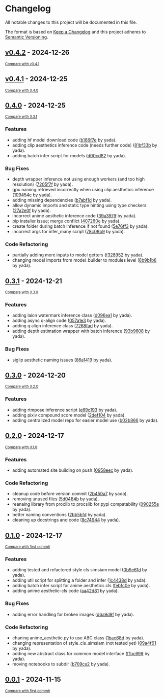 # Changelog

All notable changes to this project will be documented in this file.

The format is based on [Keep a Changelog](http://keepachangelog.com/en/1.0.0/)
and this project adheres to [Semantic Versioning](http://semver.org/spec/v2.0.0.html).

<!-- insertion marker -->
## [v0.4.2](https://github.com/arot-devs/proclib/releases/tag/v0.4.2) - 2024-12-26

<small>[Compare with v0.4.1](https://github.com/arot-devs/proclib/compare/v0.4.1...v0.4.2)</small>

## [v0.4.1](https://github.com/arot-devs/proclib/releases/tag/v0.4.1) - 2024-12-25

<small>[Compare with 0.4.0](https://github.com/arot-devs/proclib/compare/0.4.0...v0.4.1)</small>

## [0.4.0](https://github.com/arot-devs/proclib/releases/tag/0.4.0) - 2024-12-25

<small>[Compare with 0.3.1](https://github.com/arot-devs/proclib/compare/0.3.1...0.4.0)</small>

### Features

- adding hf model download code ([b166f7e](https://github.com/arot-devs/proclib/commit/b166f7e20b0ad1530ec2c5c43e17a1d6782cf76d) by yada).
- adding clip aesthetics inference code (needs further code) ([81bf33b](https://github.com/arot-devs/proclib/commit/81bf33b23dc132921fdfaa5f722c70e33708d5b9) by yada).
- adding batch infer script for models ([d00cd82](https://github.com/arot-devs/proclib/commit/d00cd82b38a1b47309a9b188772dccb83d71ad03) by yada).

### Bug Fixes

- depth wrapper inference not using enough workers (and too high resolution) ([7205f7f](https://github.com/arot-devs/proclib/commit/7205f7f0f37107246240f05d111484bc00f45116) by yada).
- gpu naming retrieved incorrectly when using clip aesthetics inference ([109454c](https://github.com/arot-devs/proclib/commit/109454cc1debc8c2e72748ce7e06b91036b526c4) by yada).
- adding missing dependencies ([b7abf1d](https://github.com/arot-devs/proclib/commit/b7abf1d8aafa4cc15a60ac696171e5f975cdda34) by yada).
- allow dynamic imports and static type hinting using type checkers ([27a2e0f](https://github.com/arot-devs/proclib/commit/27a2e0f719026d1307954a8b0bff0a8884c29678) by yada).
- incorrect anime aesthetic inference code ([39a3979](https://github.com/arot-devs/proclib/commit/39a3979ef3542a71fdb3eb69940905449da336e7) by yada).
- pip installer issue; merge conflict ([407260e](https://github.com/arot-devs/proclib/commit/407260e22a49aeeb6c8d2bd122e055631ca21789) by yada).
- create folder during batch inference if not found ([5e76ff3](https://github.com/arot-devs/proclib/commit/5e76ff3e1bc01db0ef0831b8d88ea2cff9e5e436) by yada).
- incorrect args for infer_many script ([78c08b9](https://github.com/arot-devs/proclib/commit/78c08b986342462a2ca8ac121cfcc9123aa64d2a) by yada).

### Code Refactoring

- partially adding more inputs to model getters ([f328952](https://github.com/arot-devs/proclib/commit/f32895289b0c2d4cbf24810a57f5d6e1558b717b) by yada).
- changing model imports from model_builder to modules level ([8b9b1b8](https://github.com/arot-devs/proclib/commit/8b9b1b82948ebae31e25b7ad8f50f738ebceab63) by yada).

## [0.3.1](https://github.com/arot-devs/proclib/releases/tag/0.4.0) - 2024-12-21

<small>[Compare with 0.3.0](https://github.com/arot-devs/proclib/compare/0.3.0...0.4.0)</small>

### Features

- adding laion watermark inference class ([d096ea1](https://github.com/arot-devs/proclib/commit/d096ea1a7a17da01f1aef180112779a703d00389) by yada).
- adding async q-align code ([057a1e3](https://github.com/arot-devs/proclib/commit/057a1e380b577220f5946a7284030b3dd2eadfd1) by yada).
- adding q align inference class ([7268fad](https://github.com/arot-devs/proclib/commit/7268fad73703956e23cd2073258d8c14d8304602) by yada).
- adding depth estimation wrapper with batch inference ([93b9608](https://github.com/arot-devs/proclib/commit/93b9608dd03090634855c4711b846700dbde2b3f) by yada).

### Bug Fixes

- siglip aesthetic naming issues ([86a1419](https://github.com/arot-devs/proclib/commit/86a1419c9b0df8f0b09891145c5498081d0d3757) by yada).

## [0.3.0](https://github.com/arot-devs/proclib/releases/tag/0.3.0) - 2024-12-20

<small>[Compare with 0.2.0](https://github.com/arot-devs/proclib/compare/0.2.0...0.3.0)</small>

### Features

- adding rtmpose inference script ([e69c193](https://github.com/arot-devs/proclib/commit/e69c1938245b49c7dc4edd1d8cc4b8cf0196dad2) by yada).
- adding pixiv compound score model ([2def104](https://github.com/arot-devs/proclib/commit/2def10470d5c06234c8f4930ef18b1c4c8bc0910) by yada).
- adding centralized model repo for easier model use ([b02b866](https://github.com/arot-devs/proclib/commit/b02b866518d79d48748e3c2b0210bfc4daf1044b) by yada).

## [0.2.0](https://github.com/arot-devs/proclib/releases/tag/0.2.0) - 2024-12-17

<small>[Compare with 0.1.0](https://github.com/arot-devs/proclib/compare/0.1.0...0.2.0)</small>

### Features

- adding automated site building on push ([0958eec](https://github.com/arot-devs/proclib/commit/0958eec062177a1b382873bb02b0e556d9d0dcaf) by yada).

### Code Refactoring

- cleanup code before version commit ([2b450a7](https://github.com/arot-devs/proclib/commit/2b450a72ad3a4d366d46a9ec9e38e854e2b35275) by yada).
- removing unused files ([5d0484b](https://github.com/arot-devs/proclib/commit/5d0484b884592389b679b395b225290da3916f15) by yada).
- reanaing library from proclib to procslib for pypi compatability ([090255e](https://github.com/arot-devs/proclib/commit/090255ef8bcb5e5f928a00255da2aefac022b6fe) by yada).
- better naming conventions ([2bb5bfd](https://github.com/arot-devs/proclib/commit/2bb5bfdca1090df8c703f8488efa2cb6471045c9) by yada).
- cleaning up docstrings and code ([8c74944](https://github.com/arot-devs/proclib/commit/8c7494432306c6b9dcde968a98d5e8af65251f77) by yada).

## [0.1.0](https://github.com/arot-devs/procslib/releases/tag/0.1.0) - 2024-12-17

<small>[Compare with first commit](https://github.com/arot-devs/procslib/compare/3ba21b386fb501dcfc42f5baa5a011d499618bd1...0.1.0)</small>

### Features

- adding tested and refactored style cls simsiam model ([0b9e61d](https://github.com/arot-devs/procslib/commit/0b9e61d25f0658d5c03ae94252754d0b85887528) by yada).
- adding util script for splitting a folder and infer ([1c4438d](https://github.com/arot-devs/procslib/commit/1c4438d4285ed3efb465b7dccefa6a760983e273) by yada).
- adding batch infer script for anime aesthetics cls ([febfc0e](https://github.com/arot-devs/procslib/commit/febfc0e63b5788f5dd4ee25ce81b3f57156e5b80) by yada).
- adding anime aesthetic-cls code ([aa42d81](https://github.com/arot-devs/procslib/commit/aa42d81ba09b5153dcc484f7a98e8c642450e742) by yada).

### Bug Fixes

- adding error handling for broken images ([d6a9d9f](https://github.com/arot-devs/procslib/commit/d6a9d9f3e53a5765d286063a16515a566f285ca9) by yada).

### Code Refactoring

- chaning anime_aesthetic.py to use ABC class ([1bac68d](https://github.com/arot-devs/procslib/commit/1bac68d43d8fe952469b9eb5a8bb4fe5116dde06) by yada).
- changing representation of style_cls_simsiam (not tested yet) ([09a4f61](https://github.com/arot-devs/procslib/commit/09a4f6112f437549c9388b7f0533e8c2da8d428c) by yada).
- adding new abstract class for common model interface ([f1bc696](https://github.com/arot-devs/procslib/commit/f1bc696d5098ba1d7751f468430fc876e1118bd6) by yada).
- moving notebooks to subdir ([b709ce2](https://github.com/arot-devs/procslib/commit/b709ce2bc1a5273a69f273a8bbabf565224ec2e9) by yada).


## [0.0.1](https://github.com/arot-devs/procslib/releases/tag/0.0.1) - 2024-11-15

<small>[Compare with first commit](https://github.com/arot-devs/procslib/compare/819a1296d7bd635854e623aa717abdac37d8b0e9...0.0.1)</small>
